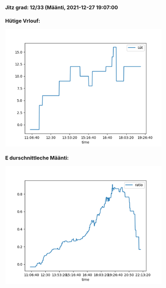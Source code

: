 ### Jitz grad: 12/33 (Määnti, 2021-12-27 19:07:00

### Hütige Vrlouf:
![Graph](Today.png)

### E durschnittleche Määnti:
![Graph](Määnti.png)